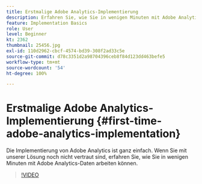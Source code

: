 ```yaml
---
title: Erstmalige Adobe Analytics-Implementierung
description: Erfahren Sie, wie Sie in wenigen Minuten mit Adobe Analytics-Daten arbeiten können.
feature: Implementation Basics
role: User
level: Beginner
kt: 2362
thumbnail: 25456.jpg
exl-id: 110d2962-cbcf-4574-bd39-308f2ad33c5e
source-git-commit: d78c3351d2a98704396ceb8f84d123dd463befe5
workflow-type: tm+mt
source-wordcount: '54'
ht-degree: 100%

---
```


# Erstmalige Adobe Analytics-Implementierung {#first-time-adobe-analytics-implementation}

Die Implementierung von Adobe Analytics ist ganz einfach. Wenn Sie mit unserer Lösung noch nicht vertraut sind, erfahren Sie, wie Sie in wenigen Minuten mit Adobe Analytics-Daten arbeiten können.

>[!VIDEO](https://video.tv.adobe.com/v/25456/?quality=12)